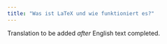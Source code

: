 ```yaml
---
title: "Was ist LaTeX und wie funktioniert es?"
---
```

Translation to be added _after_ English text completed.
